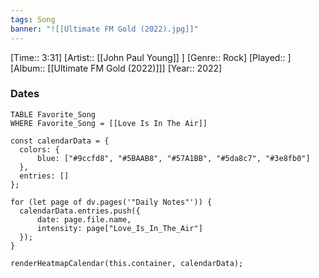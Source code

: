 ```yaml
---
tags: Song  
banner: "![[Ultimate FM Gold (2022).jpg]]"
---
```

[Time:: 3:31]
[Artist:: [[John Paul Young]] ]
[Genre:: Rock]
[Played:: ]
[Album:: [[Ultimate FM Gold (2022)]]]
[Year:: 2022]
### Dates
````dataview
TABLE Favorite_Song
WHERE Favorite_Song = [[Love Is In The Air]]
````
  ```dataviewjs
const calendarData = { 
	colors: { 
		blue: ["#9ccfd8", "#5BAAB8", "#57A1BB", "#5da8c7", "#3e8fb0"] 
	}, 
	entries: [] 
}; 

for (let page of dv.pages('"Daily Notes"')) { 
	calendarData.entries.push({ 
		date: page.file.name, 
		intensity: page["Love_Is_In_The_Air"]
	}); 
} 

renderHeatmapCalendar(this.container, calendarData);
```
